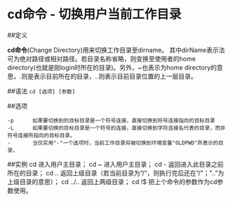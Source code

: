 # cd命令 - 切换用户当前工作目录

##定义

**cd命令**(Change Directory)用来切换工作目录至dirname。 其中dirName表示法可为绝对路径或相对路径。若目录名称省略，则变换至使用者的home directory(也就是刚login时所在的目录)。另外，~也表示为home directory的意思，.则是表示目前所在的目录，..则表示目前目录位置的上一层目录。

##语法
`cd [选项] [参数]`

##选项
```
-p      如果要切换到的目标目录是一个符号连接，直接切换到符号连接指向的目标目录
-L      如果要切换的目标目录是一个符号的连接，直接切换到字符连接名代表的目录，而非符号连接所指向的目标目录。
-       当仅实用"-"一个选项时，当前工作目录将被切换到环境变量"OLDPWD"所表示的目录。
```

##实例
cd          进入用户主目录；
cd ~        进入用户主目录；
cd -        返回进入此目录之前所在的目录；
cd ..       返回上级目录（若当前目录为“/“，则执行完后还在“/"；".."为上级目录的意思）；
cd ../..    返回上两级目录；
cd !$       把上个命令的参数作为cd参数使用。

